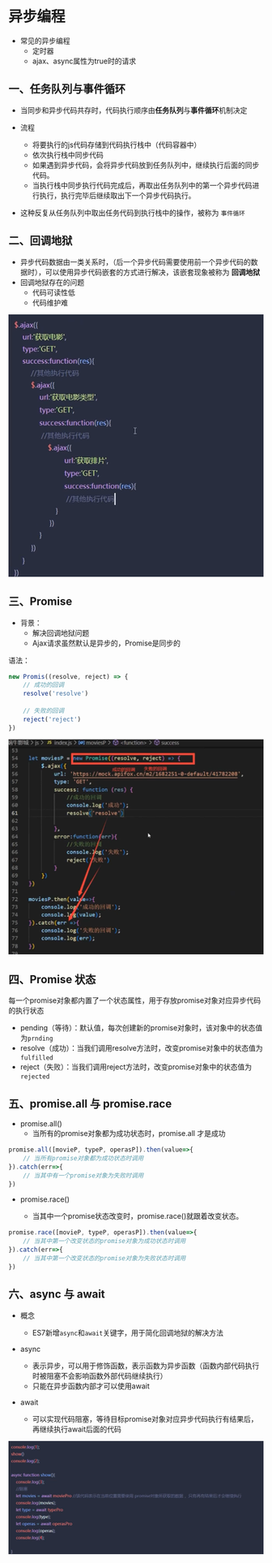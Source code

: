 # 异步编程

- 常见的异步编程
  - 定时器
  - ajax、async属性为true时的请求

## 一、任务队列与事件循环

- 当同步和异步代码共存时，代码执行顺序由**任务队列**与**事件循环**机制决定

- 流程
  - 将要执行的js代码存储到代码执行栈中（代码容器中）
  - 依次执行栈中同步代码
  - 如果遇到异步代码，会将异步代码放到任务队列中，继续执行后面的同步代码。
  - 当执行栈中同步执行代码完成后，再取出任务队列中的第一个异步代码进行执行，执行完毕后继续取出下一个异步代码执行。
- 这种反复从任务队列中取出任务代码到执行栈中的操作，被称为 `事件循环`

## 二、回调地狱

- 异步代码数据由一类关系时，（后一个异步代码需要使用前一个异步代码的数据时），可以使用异步代码嵌套的方式进行解决，该嵌套现象被称为 **回调地狱**
- 回调地狱存在的问题
  - 代码可读性低
  - 代码维护难

![image-20230624124829983](11.异步编程/image-20230624124829983.png)

## 三、Promise

- 背景：
  - 解决回调地狱问题
  - Ajax请求虽然默认是异步的，Promise是同步的


语法：

```js
new Promis((resolve, reject) => {
    // 成功的回调
    resolve('resolve')
    
    // 失败的回调
    reject('reject')
})
```

![image-20230624123518664](11.异步编程/image-20230624123518664.png)

 

## 四、Promise 状态

每一个promise对象都内置了一个状态属性，用于存放promise对象对应异步代码的执行状态

- pending（等待）：默认值，每次创建新的promise对象时，该对象中的状态值为`prnding`
- resolve（成功）：当我们调用resolve方法时，改变promise对象中的状态值为`fulfilled`
- reject（失败）：当我们调用reject方法时，改变promise对象中的状态值为`rejected`

## 五、promise.all 与 promise.race

- promise.all()
  - 当所有的promise对象都为成功状态时，promise.all 才是成功

```js
promise.all([movieP, typeP, operasP]).then(value=>{
    // 当所有promise对象都为成功状态时调用
}).catch(err=>{
    // 当其中有一个promise对象为失败时调用
})
```

- promise.race()

  - 当其中一个promise状态改变时，promise.race()就跟着改变状态。


```js
promise.race([movieP, typeP, operasP]).then(value=>{
    // 当其中第一个改变状态的promise对象为成功状态时调用
}).catch(err=>{
    // 当其中第一个改变状态的promise对象为失败状态时调用
})
```



## 六、async 与 await

- 概念
  - ES7新增`async`和`await`关键字，用于简化回调地狱的解决方法

- async
  - 表示异步，可以用于修饰函数，表示函数为异步函数（函数内部代码执行时被阻塞不会影响函数外部代码继续执行）
  - 只能在异步函数内部才可以使用await
- await
  - 可以实现代码阻塞，等待目标promise对象对应异步代码执行有结果后，再继续执行await后面的代码

![image-20230624151059034](11.异步编程/image-20230624151059034.png)

